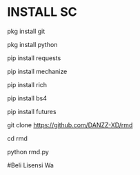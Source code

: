 # INSTALL SC
pkg install git

pkg install python

pip install requests

pip install mechanize

pip install rich

pip install bs4

pip install futures

git clone https://github.com/DANZZ-XD/rmd

cd rmd

python rmd.py


#Beli Lisensi Wa
